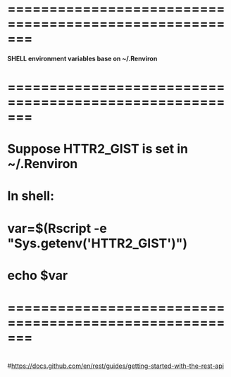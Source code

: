 # =======================================================
####    SHELL environment variables base on ~/.Renviron
# =======================================================
#
#   Suppose HTTR2_GIST is set in ~/.Renviron
# In shell:
#       var=$(Rscript -e "Sys.getenv('HTTR2_GIST')") 
#       echo $var
# =======================================================
#
#https://docs.github.com/en/rest/guides/getting-started-with-the-rest-api
